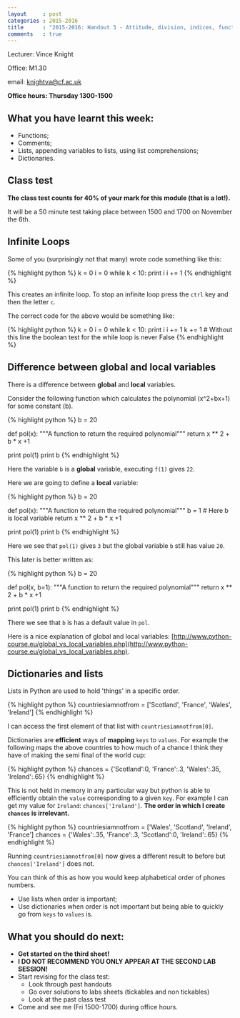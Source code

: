 ```yaml
---
layout     : post
categories : 2015-2016
title      : "2015-2016: Handout 3 - Attitude, division, indices, functions, while loops."
comments   : true
---
```


Lecturer: Vince Knight

Office: M1.30

email: knightva@cf.ac.uk

**Office hours: Thursday 1300-1500**

## What you have learnt this week:

- Functions;
- Comments;
- Lists, appending variables to lists, using list comprehensions;
- Dictionaries.

## Class test

**The class test counts for 40% of your mark for this module (that is a lot!).**

It will be a 50 minute test taking place between 1500 and 1700 on November the 6th.

## Infinite Loops

Some of you (surprisingly not that many) wrote code something like this:

{% highlight python %}
k = 0
i = 0
while k < 10:
    print i
    i += 1
{% endhighlight %}

This creates an infinite loop. To stop an infinite loop press the `ctrl` key and
then the letter `c`.

The correct code for the above would be something like:

{% highlight python %}
k = 0
i = 0
while k < 10:
    print i
    i += 1
    k += 1  # Without this line the boolean test for the while loop is never False
{% endhighlight %}

## Difference between global and local variables

There is a difference between **global** and **local** variables.

Consider the following function which calculates the polynomial \(x^2+bx+1\) for
some constant \(b\).

{% highlight python %}
b = 20

def pol(x):
    """A function to return the required polynomial"""
    return x ** 2 + b * x +1

print pol(1)
print b
{% endhighlight %}

Here the variable `b` is a **global** variable, executing `f(1)` gives `22`.

Here we are going to define a **local** variable:

{% highlight python %}
b = 20

def pol(x):
    """A function to return the required polynomial"""
    b = 1  # Here b is local variable
    return x ** 2 + b * x +1

print pol(1)
print b
{% endhighlight %}

Here we see that `pol(1)` gives `3` but the global variable `b` still has value
`20`.

This later is better written as:

{% highlight python %}
b = 20

def pol(x, b=1):
    """A function to return the required polynomial"""
    return x ** 2 + b * x +1

print pol(1)
print b
{% endhighlight %}

There we see that `b` is has a default value in `pol`.

Here is a nice explanation of global and local variables:
[http://www.python-course.eu/global_vs_local_variables.php](http://www.python-course.eu/global_vs_local_variables.php).

## Dictionaries and lists

Lists in Python are used to hold 'things' in a specific order.

{% highlight python %}
countriesiamnotfrom = ['Scotland', 'France', 'Wales', 'Ireland']
{% endhighlight %}

I can access the first element of that list with `countriesiamnotfrom[0]`.

Dictionaries are **efficient** ways of **mapping** `keys` to `values`. For
example the following maps the above countries to how much of a chance I think
they have of making the semi final of the world cup:

{% highlight python %}
chances = {'Scotland':0, 'France':.3, 'Wales':.35, 'Ireland':.65}
{% endhighlight %}

This is not held in memory in any particular way but python is able to
efficiently obtain the `value` corresponding to a given `key`. For example I can
get my value for `Ireland`: `chances['Ireland']`. **The order in which I create
`chances` is irrelevant.**

{% highlight python %}
countriesiamnotfrom = ['Wales', 'Scotland', 'Ireland', 'France']
chances = {'Wales':.35, 'France':.3, 'Scotland':0, 'Ireland':.65}
{% endhighlight %}

Running `countriesiamnotfrom[0]` now gives a different result to before but
`chances['Ireland']` does not.

You can think of this as how you would keep alphabetical order of phones
numbers.

- Use lists when order is important;
- Use dictionaries when order is not important but being able to quickly go from
  `keys` to `values` is.

## What you should do next:

- **Get started on the third sheet!**
- **I DO NOT RECOMMEND YOU ONLY APPEAR AT THE SECOND LAB SESSION!**
- Start revising for the class test:
    - Look through past handouts
    - Go over solutions to labs sheets (tickables and non tickables)
    - Look at the past class test
- Come and see me (Fri 1500-1700) during office hours.
